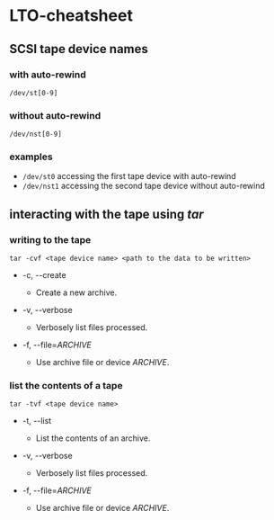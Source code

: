 # LTO-cheatsheet #

## SCSI tape device names ##

### with auto-rewind ###

  ```/dev/st[0-9]```
  
### without auto-rewind ###

  ```/dev/nst[0-9]```
  
### examples ###

*  ```/dev/st0``` accessing the first tape device with auto-rewind
*  ```/dev/nst1``` accessing the second tape device without auto-rewind

## interacting with the tape using _tar_ ##

### writing to the tape ###

```tar -cvf <tape device name> <path to the data to be written>```

*  -c, --create
    *  Create a new archive.

*  -v, --verbose
    *  Verbosely list files processed.

* -f, --file=*ARCHIVE*
    *   Use archive file or device _ARCHIVE_.

### list the contents of a tape ###

```tar -tvf <tape device name>```

*  -t, --list
    *  List the contents of an archive.

*  -v, --verbose
    *  Verbosely list files processed.

* -f, --file=*ARCHIVE*
    *   Use archive file or device _ARCHIVE_.
